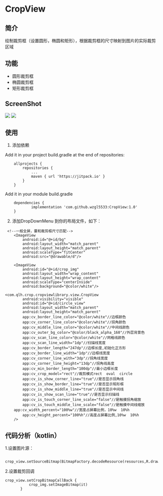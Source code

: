 # CropView

## 简介
绘制裁剪框（设置圆形，椭圆和矩形），根据裁剪框的尺寸映射到图片的实际裁剪区域

## 功能
* 圆形裁剪框
* 椭圆裁剪框
* 矩形裁剪框

## ScreenShot
![](https://github.com/wzgl5533/CropView/blob/master/screenshot/1.gif)
![](https://github.com/wzgl5533/CropView/blob/master/screenshot/2.gif)

## 使用
1. 添加依赖

Add it in your project build.gradle at the end of repositories:
```
	allprojects {
		repositories {
			...
			maven { url 'https://jitpack.io' }
		}
	}
```
Add it in your module build.gradle
```
	dependencies {
	        implementation 'com.github.wzgl5533:CropView:1.0'
	}
```
2. 添加DropDownMenu 到你的布局文件，如下：
```
 <!--一般全屏，要和裁剪框尺寸匹配-->
    <ImageView
        android:id="@+id/bg"
        android:layout_width="match_parent"
        android:layout_height="match_parent"
        android:scaleType="fitCenter"
        android:src="@drawable/d"/>
	
    <ImageView
        android:id="@+id/crop_img"
        android:layout_width="wrap_content"
        android:layout_height="wrap_content"
        android:scaleType="centerInside"
        android:background="@color/white"/>
	
<com.qlh.crop.cropviewlibrary.view.CropView
        android:visibility="visible"
        android:id="@+id/circle_view"
        android:layout_width="match_parent"
        android:layout_height="match_parent"
        app:cv_border_line_color="@color/white"//边框颜色
        app:cv_corner_line_color="@color/white"//拐角颜色
        app:cv_middle_line_color="@color/white"//中间线颜色
        app:cv_outer_bg_color="@color/black_alpha_160"//外层背景色
        app:cv_scan_line_color="@color/white"//网格线颜色
        app:cv_scan_line_width="1dp"//扫描线宽度
        app:cv_border_length="247dp"//边框长度,初始化正方形
        app:cv_border_line_width="1dp"//边框线宽度
        app:cv_corner_line_with="3dp"//拐角线宽度
        app:cv_corner_line_height="13dp"//拐角线高度
        app:cv_min_border_length="100dp"//最小边框长度
        app:cv_crop_model="rect"//裁剪模式rect  oval  circle
        app:cv_is_show_corner_line="true"//是否显示拐角线
        app:cv_is_show_border_line="true"//是否显示矩形框
        app:cv_is_show_middle_line="true"//是否显示中间线
        app:cv_is_show_scan_line="true"//是否显示扫描线
        app:cv_is_touch_corner_line_scale="false"//是触摸拐角缩放
        app:cv_is_touch_middle_line_scale="false"//是触摸中间线缩放
	app:cv_width_percent="100%w"//宽度占屏幕比例，10%w  10%h
        app:cv_height_percent="100%h"//高度占屏幕比例,10%w  10%h
	/>
```

## 代码分析（kotlin）

1.设置图片源：
```
 crop_view.setSourceBitmap(BitmapFactory.decodeResource(resources,R.drawable.d))
 ```
 2.设置裁剪回调
 ```
 crop_view.setCropBitmapCallBack {
            crop_img.setImageBitmap(it)
        }
```
 

